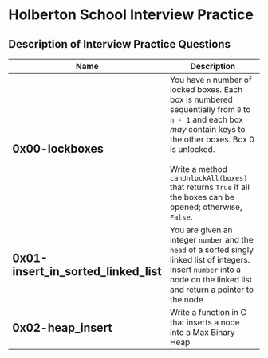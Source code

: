 # Holberton School Interview Practice

## Description of Interview Practice Questions

| Name | Description |
|-|-|
| <strong align="center" style="font-size: 1.4em">0x00-lockboxes</strong> | You have `n` number of locked boxes. Each box is numbered sequentially from `0` to `n - 1` and each box *may* contain keys to the other boxes. Box 0 is unlocked.<br><br>Write a method `canUnlockAll(boxes)` that returns `True` if all the boxes can be opened; otherwise, `False`. |
| <strong align="center" style="font-size: 1.4em">0x01-insert_in_sorted_linked_list</strong> | You are given an integer `number` and the `head` of a sorted singly linked list of integers. Insert `number` into a node on the linked list and return a pointer to the node. |
| <strong align="center" style="font-size: 1.4em">0x02-heap_insert</strong> | Write a function in C that inserts a node into a Max Binary Heap |
